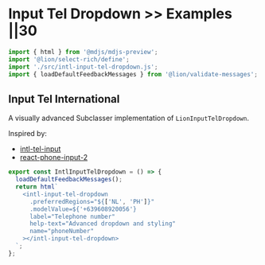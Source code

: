 # Input Tel Dropdown >> Examples ||30

```js script
import { html } from '@mdjs/mdjs-preview';
import '@lion/select-rich/define';
import './src/intl-input-tel-dropdown.js';
import { loadDefaultFeedbackMessages } from '@lion/validate-messages';
```

## Input Tel International

A visually advanced Subclasser implementation of `LionInputTelDropdown`.

Inspired by:

- [intl-tel-input](https://intl-tel-input.com/)
- [react-phone-input-2](https://github.com/bl00mber/react-phone-input-2)

```js preview-story
export const IntlInputTelDropdown = () => {
  loadDefaultFeedbackMessages();
  return html`
    <intl-input-tel-dropdown
      .preferredRegions="${['NL', 'PH']}"
      .modelValue=${'+639608920056'}
      label="Telephone number"
      help-text="Advanced dropdown and styling"
      name="phoneNumber"
    ></intl-input-tel-dropdown>
  `;
};
```
